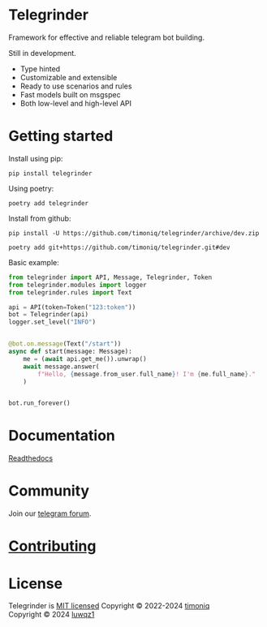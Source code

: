 # Telegrinder

Framework for effective and reliable telegram bot building.

Still in development.

* Type hinted
* Customizable and extensible
* Ready to use scenarios and rules
* Fast models built on msgspec
* Both low-level and high-level API

# Getting started

Install using pip:

```console
pip install telegrinder
```

Using poetry:

```console
poetry add telegrinder
```

Install from github:

```console
pip install -U https://github.com/timoniq/telegrinder/archive/dev.zip
```

```console
poetry add git+https://github.com/timoniq/telegrinder.git#dev
```

Basic example:

```python
from telegrinder import API, Message, Telegrinder, Token
from telegrinder.modules import logger
from telegrinder.rules import Text

api = API(token=Token("123:token"))
bot = Telegrinder(api)
logger.set_level("INFO")


@bot.on.message(Text("/start"))
async def start(message: Message):
    me = (await api.get_me()).unwrap()
    await message.answer(
        f"Hello, {message.from_user.full_name}! I'm {me.full_name}."
    )


bot.run_forever()
```

# Documentation

[Readthedocs](https://telegrinder.readthedocs.io)

# Community

Join our [telegram forum](https://t.me/botoforum).

# [Contributing](https://github.com/timoniq/telegrinder/blob/main/contributing.md)

# License

Telegrinder is [MIT licensed](./LICENSE)
Copyright © 2022-2024 [timoniq](https://github.com/timoniq)\
Copyright © 2024 [luwqz1](https://github.com/luwqz1)
